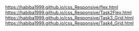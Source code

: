 https://habiba1999.github.io/css_Responsive/flex.html
https://habiba1999.github.io/css_Responsive/Task2Flex.html
https://habiba1999.github.io/css_Responsive/Task3_Grid.html
https://habiba1999.github.io/css_Responsive/Task4_Grid.html
